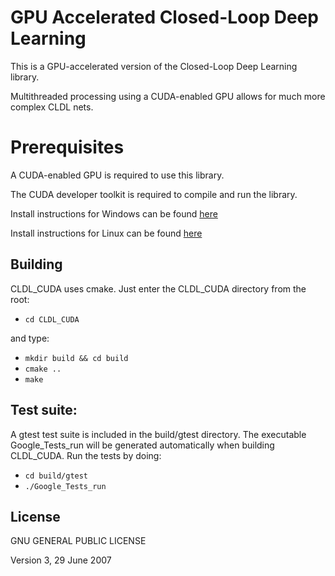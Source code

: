 # GPU Accelerated Closed-Loop Deep Learning

 This is a GPU-accelerated version of the Closed-Loop Deep Learning library.
 
 Multithreaded processing using a CUDA-enabled GPU allows for much more complex CLDL nets.
 
# Prerequisites

 A CUDA-enabled GPU is required to use this library.
 
 The CUDA developer toolkit is required to compile and run the library.
 
 Install instructions for Windows can be found [here](https://docs.nvidia.com/cuda/cuda-installation-guide-microsoft-windows/index.html)
 
 Install instructions for Linux can be found [here](https://docs.nvidia.com/cuda/cuda-installation-guide-microsoft-windows/index.html)

## Building
CLDL_CUDA uses cmake. Just enter the CLDL_CUDA directory from the root:
- ``cd CLDL_CUDA``

and type:
- ``mkdir build && cd build``
- ``cmake ..``
- ``make``

## Test suite:
A gtest test suite is included in the build/gtest directory. The executable Google_Tests_run will be generated automatically when building CLDL_CUDA. Run the tests by doing:
- ``cd build/gtest``
- ``./Google_Tests_run``

## License

GNU GENERAL PUBLIC LICENSE

Version 3, 29 June 2007

